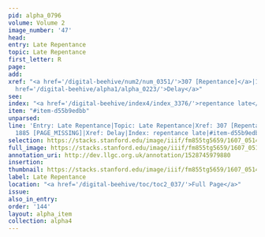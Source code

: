 ```yaml
---
pid: alpha_0796
volume: Volume 2
image_number: '47'
head:
entry: Late Repentance
topic: Late Repentance
first_letter: R
page:
add:
xref: "<a href='/digital-beehive/num2/num_0351/'>307 [Repentance]</a>|1885 [PAGE_MISSING]|<a
  href='/digital-beehive/alpha1/alpha_0223/'>Delay</a>"
see:
index: "<a href='/digital-beehive/index4/index_3376/'>repentance late</a>"
item: "#item-d55b9edbb"
unparsed:
line: 'Entry: Late Repentance|Topic: Late Repentance|Xref: 307 [Repentance]|Xref:
  1885 [PAGE_MISSING]|Xref: Delay|Index: repentance late|#item-d55b9edbb'
selection: https://stacks.stanford.edu/image/iiif/fm855tg5659/1607_0514/319,1937,3014,407/full/0/default.jpg
full_image: https://stacks.stanford.edu/image/iiif/fm855tg5659/1607_0514/full/full/0/default.jpg
annotation_uri: http://dev.llgc.org.uk/annotation/1528745979880
insertion:
thumbnail: https://stacks.stanford.edu/image/iiif/fm855tg5659/1607_0514/319,1937,600,180/250,/0/default.jpg
label: Late Repentance
location: "<a href='/digital-beehive/toc/toc2_037/'>Full Page</a>"
issue:
also_in_entry:
order: '144'
layout: alpha_item
collection: alpha4
---
```

